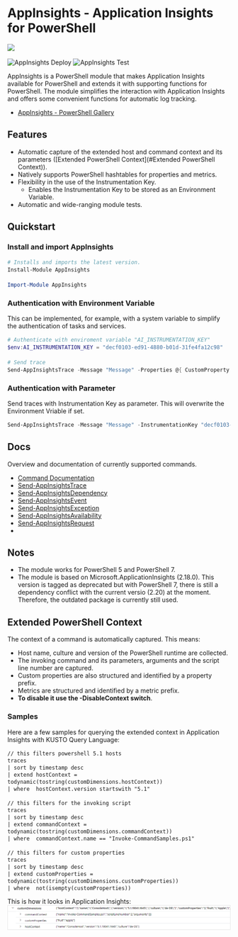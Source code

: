 # AppInsights - Application Insights for PowerShell
<img src="./docs/images/AppInsights200px.png" width="200"/>

![AppInsights Deploy](https://github.com/svengrav/appinsights-powershell/actions/workflows/appinsights-deploy.yml/badge.svg)
![AppInsights Test](https://github.com/svengrav/appinsights-powershell/actions/workflows/appinsights-test.yml/badge.svg)

AppInsights is a PowerShell module that makes Application Insights available for PowerShell and extends it with supporting functions for PowerShell.
The module simplifies the interaction with Application Insights and offers some convenient functions for automatic log tracking.

- [AppInsights - PowerShell Gallery](https://www.powershellgallery.com/packages/AppInsights/)

## Features
- Automatic capture of the extended host and command context and its parameters ([Extended PowerShell Context](#Extended PowerShell Context)).
- Natively supports PowerShell hashtables for properties and metrics.
- Flexibility in the use of the Instrumentation Key. 
  - Enables the Instrumentation Key to be stored as an Environment Variable.
- Automatic and wide-ranging module tests.

## Quickstart 

### Install and import AppInsights
```PowerShell
# Installs and imports the latest version.
Install-Module AppInsights

Import-Module AppInsights
```

### Authentication with Environment Variable
This can be implemented, for example, with a system variable to simplify the authentication of tasks and services.
```PowerShell
# Authenticate with enviroment variable "AI_INSTRUMENTATION_KEY"
$env:AI_INSTRUMENTATION_KEY = "decf0103-ed91-4880-b01d-31fe4fa12c98"

# Send trace
Send-AppInsightsTrace -Message "Message" -Properties @{ CustomProperty = "CustomProperty1" }
```

### Authentication with Parameter
Send traces with Instrumentation Key as parameter. This will overwrite the Environment Vriable if set.
```PowerShell
Send-AppInsightsTrace -Message "Message" -InstrumentationKey "decf0103-ed91-4880-b01d-31fe4fa12c98" 
```

##  Docs
Overview and documentation of currently supported commands.
- [Command Documentation](./docs/)
- [Send-AppInsightsTrace](./docs/Send-AppInsightsTrace.md)
- [Send-AppInsightsDependency](./docs/Send-AppInsightsDependency.md)
- [Send-AppInsightsEvent](./docs/Send-AppInsightsEvent.md)
- [Send-AppInsightsException](./docs/Send-AppInsightsException.md)
- [Send-AppInsightsAvailability](./docs/Send-AppInsightsAvailability.md)
- [Send-AppInsightsRequest](./docs/Send-AppInsightsRequest.md)
- 
## Notes
- The module works for PowerShell 5 and PowerShell 7.
- The module is based on Microsoft.ApplicationInsights (2.18.0). This version is tagged as deprecated but 
    with PowerShell 7, there is still a dependency conflict with the current versio (2.20) at the moment. Therefore, the outdated package is currently still used.

## Extended PowerShell Context
The context of a command is automatically captured. This means:
- Host name, culture and version of the PowerShell runtime are collected.
- The invoking command and its parameters, arguments and the script line number are captured.
- Custom properties are also structured and identified by a property prefix.
- Metrics are structured and identified by a metric prefix.
- **To disable it use the -DisableContext switch**.

### Samples
Here are a few samples for querying the extended context in Application Insights with KUSTO Query Language:
```kusto
// this filters powershell 5.1 hosts
traces 
| sort by timestamp desc 
| extend hostContext = todynamic(tostring(customDimensions.hostContext))
| where  hostContext.version startswith "5.1"

// this filters for the invoking script
traces 
| sort by timestamp desc 
| extend commandContext = todynamic(tostring(customDimensions.commandContext))
| where  commandContext.name == "Invoke-CommandSamples.ps1"

// this filters for custom properties
traces 
| sort by timestamp desc 
| extend customProperties = todynamic(tostring(customDimensions.customProperties))
| where  not(isempty(customProperties))

```

This is how it looks in Application Insights:
![sample trace](./docs/images/SampleTrace1.png)